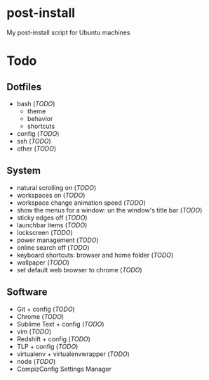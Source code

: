 # post-install
My post-install script for Ubuntu machines

# Todo

## Dotfiles

 - bash (*TODO*)
     + theme
     + behavior
     + shortcuts
 - config (*TODO*)
 - ssh (*TODO*)
 - other (*TODO*)

## System

 - natural scrolling on (*TODO*)
 - workspaces on (*TODO*)
 - workspace change animation speed (*TODO*)
 - show the menus for a window: un the window's title bar (*TODO*)
 - sticky edges off (*TODO*)
 - launchbar items (*TODO*)
 - lockscreen (*TODO*)
 - power management (*TODO*)
 - online search off (*TODO*)
 - keyboard shortcuts: browser and home folder (*TODO*)
 - wallpaper (*TODO*)
 - set default web browser to chrome (*TODO*)

## Software

 - Git + config (*TODO*)
 - Chrome (*TODO*)
 - Sublime Text + config (*TODO*)
 - vim (*TODO*)
 - Redshift + config (*TODO*)
 - TLP + config (*TODO*)
 - virtualenv + virtualenvwrapper (*TODO*)
 - node (*TODO*)
 - CompizConfig Settings Manager
